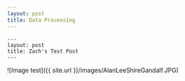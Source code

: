 ```yaml
---
layout: post
title: Data Processing
---
```


```
---
layout: post
title: Zach's Test Post
---
```
![Image test]({{ site.url }}/images/AlanLeeShireGandalf.JPG)


